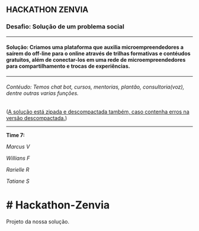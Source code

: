 HACKATHON ZENVIA
-------------------------
<h3>Desafio: Solução de um problema social </h3>

-------------------------
<h4> Solução: Criamos uma plataforma que auxilia microempreendedores a saírem do off-line para o online através de trilhas formativas e contéudos gratuitos, além de conectar-los em uma rede de microempreendedores para compartilhamento e trocas de experiências. </h4>

-------------------

<h6>Contéudo:
Temos chat bot, cursos, mentorias, plantão, consultoria(voz), dentre outras varias funções.</h6>
(<u>A solução está zipada e descompactada também, caso contenha erros na versão descompactada.</u>) 

---------------------
<b>Time 7:</b> <i><p>Marcus V</p>
            <p> Willians F</p>
          <p>  Rarielle R</p>
           <p>Tatiane S </p> </i>
       
<h1> # Hackathon-Zenvia </h1>
Projeto da nossa solução.
